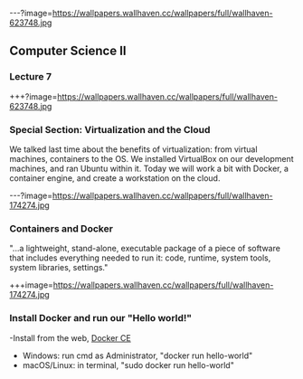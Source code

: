 ---?image=https://wallpapers.wallhaven.cc/wallpapers/full/wallhaven-623748.jpg

## Computer Science II

### Lecture 7

+++?image=https://wallpapers.wallhaven.cc/wallpapers/full/wallhaven-623748.jpg

### Special Section: Virtualization and the Cloud
We talked last time about the benefits of virtualization: from virtual machines, containers to the OS.  We installed VirtualBox on our development machines, and ran Ubuntu within it.  Today we will work a bit with Docker, a container engine, and create a workstation on the cloud.

---?image=https://wallpapers.wallhaven.cc/wallpapers/full/wallhaven-174274.jpg

### Containers and Docker
"...a lightweight, stand-alone, executable package of a piece of software that includes everything needed to run it: code, runtime, system tools, system libraries, settings."

+++image=https://wallpapers.wallhaven.cc/wallpapers/full/wallhaven-174274.jpg
### Install Docker and run our "Hello world!"
-Install from the web, [Docker CE](https://www.docker.com/community-edition)
- Windows: run cmd as Administrator, "docker run hello-world"
- macOS/Linux: in terminal, "sudo docker run hello-world"
